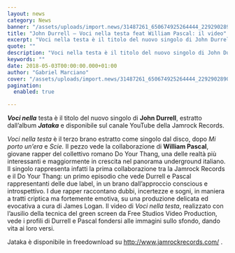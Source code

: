 ```yaml
---
layout: news
category: News
banner: "/assets/uploads/import.news/31487261_650674925264444_229290289026156716_n.jpg"
title: "John Durrell – Voci nella testa feat William Pascal: il video"
excerpt: "Voci nella testa è il titolo del nuovo singolo di John Durrell, estratto dall’album Jataka e disponibile sul canale YouTube della Jamrock Records. Voci nella testa è il terzo brano estratto come singolo dal disco, dopo Mi porto un’era e Scie. Il pezzo vede la collaborazione di William Pascal, giovane rapper del collettivo romano Do [&hellip"
quote: ""
description: "Voci nella testa è il titolo del nuovo singolo di John Durrell, estratto dall’album Jataka e disponibile sul canale YouTube della Jamrock Records. Voci nella testa è il terzo brano estratto come singolo dal disco, dopo Mi porto un’era e Scie. Il pezzo vede la collaborazione di William Pascal, giovane rapper del collettivo romano Do [&hellip"
keywords: ""
date: 2018-05-03T00:00:00.000+01:00
author: "Gabriel Marciano"
cover: "/assets/uploads/import.news/31487261_650674925264444_229290289026156716_n.jpg"
pagination:
  enabled: true

---
```


_**Voci nella**_ testa è il titolo del nuovo singolo di **John Durrell**, estratto dall’album _**Jataka**_ e disponibile sul canale YouTube della Jamrock Records.

_Voci nella testa_ è il terzo brano estratto come singolo dal disco, dopo _Mi porto un’era_ e _Scie._ Il pezzo vede la collaborazione di **William Pascal**, giovane rapper del collettivo romano Do Your Thang, una delle realtà più interessanti e maggiormente in crescita nel panorama underground italiano. Il singolo rappresenta infatti la prima collaborazione tra la Jamrock Records e il Do Your Thang: un primo episodio che vede Durrell e Pascal rappresentanti delle due label, in un brano dall’approccio conscious e introspettivo. I due rapper raccontano dubbi, incertezze e sogni, in maniera a tratti criptica ma fortemente emotiva, su una produzione delicata ed evocativa a cura di James Logan. Il video di _Voci nella testa_, realizzato con l’ausilio della tecnica del green screen da Free Studios Video Production, vede i profili di Durrell e Pascal fondersi alle immagini sullo sfondo, dando vita ai loro versi.

Jataka è disponibile in freedownload su <http://www.jamrockrecords.com/> .